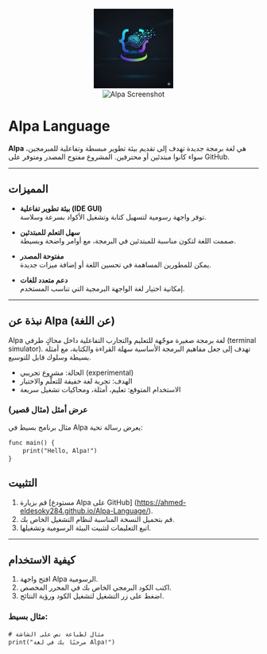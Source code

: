 <p align="center">
    <img src="vscode-alpa/images/icon.png" alt="Alpa Logo" width="160" />
    <br />
    <img src="vscode-alpa/images/screenshot.png" alt="Alpa Screenshot" width="640" />
</p>


# Alpa Language

**Alpa** هي لغة برمجة جديدة تهدف إلى تقديم بيئة تطوير مبسطة وتفاعلية للمبرمجين، سواء كانوا مبتدئين أو محترفين. المشروع مفتوح المصدر ومتوفر على GitHub.

---

## المميزات

- **بيئة تطوير تفاعلية (IDE GUI)**  
  توفر واجهة رسومية لتسهيل كتابة وتشغيل الأكواد بسرعة وسلاسة.

- **سهل التعلم للمبتدئين**  
  صممت اللغة لتكون مناسبة للمبتدئين في البرمجة، مع أوامر واضحة وبسيطة.

- **مفتوحة المصدر**  
  يمكن للمطورين المساهمة في تحسين اللغة أو إضافة ميزات جديدة.

- **دعم متعدد للغات**  
  إمكانية اختيار لغة الواجهة البرمجية التي تناسب المستخدم.

---

## نبذة عن Alpa (عن اللغة)

Alpa لغة برمجة صغيرة موجّهة للتعليم والتجارب التفاعلية داخل محاكٍ طرفي (terminal simulator). تهدف إلى جعل مفاهيم البرمجة الأساسية سهلة القراءة والكتابة، مع أمثلة بسيطة وسلوك قابل للتوسيع.

- الحالة: مشروع تجريبي (experimental)
- الهدف: تجربة لغة خفيفة للتعلّم والاختبار
- الاستخدام المتوقع: تعليم، أمثلة، ومحاكيات تشغيل سريعة

### عرض أمثل (مثال قصير)

مثال برنامج بسيط في Alpa يعرض رسالة تحية:

```alpa
func main() {
    print("Hello, Alpa!")
}
```



## التثبيت

1. قم بزيارة [مستودع Alpa على GitHub]
(https://ahmed-eldesoky284.github.io/Alpa-Language/).  
2. قم بتحميل النسخة المناسبة لنظام التشغيل الخاص بك.  
3. اتبع التعليمات لتثبيت البيئة الرسومية وتشغيلها.

---

## كيفية الاستخدام

1. افتح واجهة Alpa الرسومية.  
2. اكتب الكود البرمجي الخاص بك في المحرر المخصص.  
3. اضغط على زر التشغيل لتشغيل الكود ورؤية النتائج.  

### مثال بسيط:

```alpa
# مثال لطباعة نص على الشاشة
print("مرحبًا بك في لغة Alpa!")